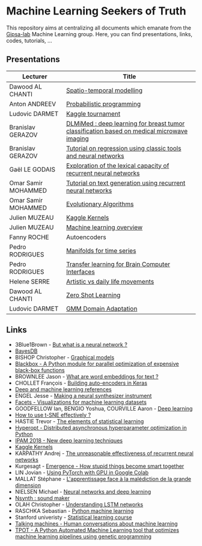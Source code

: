 # Machine Learning Seekers of Truth

This repository aims at centralizing all documents which emanate from the [Gipsa-lab](http://www.gipsa-lab.grenoble-inp.fr/) Machine Learning group. Here, you can find presentations, links, codes, tutorials, ...

## Presentations
| Lecturer | Title |
| -------- | ----- |
| Dawood AL CHANTI | [Spatio-temporal modelling](Presentations/Dawood%20AL%20CHANTI%20-%20Spatio-temporal%20modelling.pptx) |
| Anton ANDREEV | [Probabilistic programming](Presentations/Anton%20ANDREEV%20-%20Probabilistic%20programming.pptx) |
| Ludovic DARMET | [Kaggle tournament](Presentations/Ludovic%20DARMET%20-%20Kaggle%20tournament.pdf) |
| Branislav GERAZOV | [DLMiMed : deep learning for breast tumor classification based on medical microwave imaging](https://github.com/bgerazov/DLMiMed) |
| Branislav GERAZOV | [Tutorial on regression using classic tools and neural networks](https://github.com/bgerazov/PyRegression) |
| Gaël LE GODAIS | [Exploration of the lexical capacity of recurrent neural networks](Presentations/Gael%20LE%20GODAIS%20-%20Exploration%20of%20the%20lexical%20capacity%20of%20recurrent%20neural%20networks.pdf) |
| Omar Samir MOHAMMED | [Tutorial on text generation using recurrent neural networks](https://github.com/osm3000/text_generation_rnn_tutorial) |
| Omar Samir MOHAMMED | [Evolutionary Algorithms](Presentations/Omar%20Samir%20MOHAMMED%20-%20Evolutionary%20Algorithms.pdf) |
| Julien MUZEAU | [Kaggle Kernels](Presentations/Julien%20MUZEAU%20-%20Kaggle%20Kernels.pdf) |
| Julien MUZEAU | [Machine learning overview](Presentations/Julien%20MUZEAU%20-%20Machine%20learning%20overview.pdf)  |
| Fanny ROCHE | Autoencoders |
| Pedro RODRIGUES | [Manifolds for time series](Presentations/Pedro%20RODRIGUES%20-%20Manifold%20learning%20for%20time%20series.pdf) |
| Pedro RODRIGUES | [Transfer learning for Brain Computer Interfaces](Presentations/Pedro%20RODRIGUES%20-%20Transfer%20learning%20for%20Brain%20Computer%20Interfaces.pdf) |
| Helene SERRE | [Artistic vs daily life movements](Presentations/Helene%20SERRE%20-%20Artistic%20vs%20daily%20life%20movements.ppt) |
| Dawood AL CHANTI | [Zero Shot Learning](Presentations/Dawood%20AL%20CHANTI%20-%20Zero%20Shot%20Learning.pdf) |
| Ludovic DARMET | [GMM Domain Adaptation](Presentations/Ludovic%20DARMET%20-%20GMM%20Domain%20Adaptation.pdf) |


## Links
* 3Blue1Brown - [But what is a neural network ?](https://www.youtube.com/watch?v=aircAruvnKk)
* [BayesDB](http://probcomp.csail.mit.edu/bayesdb/)
* BISHOP Christopher - [Graphical models](https://www.youtube.com/watch?v=ju1Grt2hdko)
* [Blackbox - A Python module for parallel optimization of expensive black-box functions](https://github.com/paulknysh/blackbox)
* BROWNLEE Jason - [What are word embeddings for text ?](https://machinelearningmastery.com/what-are-word-embeddings/)
* CHOLLET François - [Building auto-encoders in Keras](https://blog.keras.io/building-autoencoders-in-keras.html)
* [Deep and machine learning references](https://docs.google.com/spreadsheets/d/1pspL9FiGcYWG0F1BrfrnWsejC7kd6WiO1iz7aFe4L_0/edit#gid=0)
* ENGEL Jesse - [Making a neural synthesizer instrument](https://magenta.tensorflow.org/nsynth-instrument)
* [Facets - Visualizations for machine learning datasets](https://github.com/pair-code/facets)
* GOODFELLOW Ian, BENGIO Yoshua, COURVILLE Aaron - [Deep learning](http://www.deeplearningbook.org/)
* [How to use t-SNE effectively ?](https://distill.pub/2016/misread-tsne/)
* HASTIE Trevor - [The elements of statistical learning](https://web.stanford.edu/~hastie/Papers/ESLII.pdf)
* [Hyperopt - Distributed asynchronous hyperparameter optimization in Python](https://github.com/hyperopt/hyperopt)
* [IPAM 2018 - New deep learning techniques](https://www.ipam.ucla.edu/programs/workshops/new-deep-learning-techniques/?tab=schedule)
* [Kaggle Kernels](https://www.kaggle.com/general/37924)
* KARPATHY Andrej - [The unreasonable effectiveness of recurrent neural networks](https://karpathy.github.io/2015/05/21/rnn-effectiveness/)
* Kurgesagt - [Emergence - How stupid things become smart together](https://www.youtube.com/watch?v=16W7c0mb-rE)
* LIN Jovian - [Using PyTorch with GPU in Google Colab](https://jovianlin.io/pytorch-with-gpu-in-google-colab/)
* MALLAT Stéphane - [L'apprentissage face à la malédiction de la grande dimension](https://www.college-de-france.fr/site/stephane-mallat/course-2017-2018.htm)
* NIELSEN Michael - [Neural networks and deep learning](http://neuralnetworksanddeeplearning.com)
* [Nsynth : sound maker](https://experiments.withgoogle.com/ai/sound-maker/view/)
* OLAH Christopher - [Understanding LSTM networks](http://colah.github.io/posts/2015-08-Understanding-LSTMs/)
* RASCHKA Sebastian - [Python machine learning](https://github.com/rasbt/python-machine-learning-book)
* Stanford univeristy - [Statistical learning course](https://lagunita.stanford.edu/courses/HumanitiesSciences/StatLearning/Winter2016/about)
* [Talking machines - Human conversations about machine learning](http://www.thetalkingmachines.com/)
* [TPOT - A Python Automated Machine Learning tool that optimizes machine learning pipelines using genetic programming](https://github.com/EpistasisLab/tpot)
